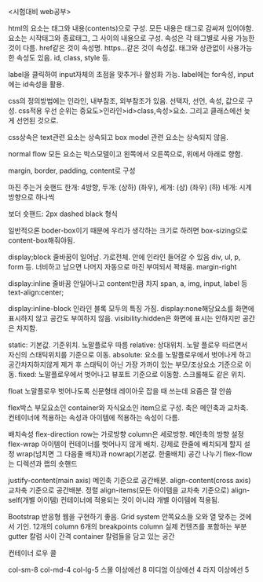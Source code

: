 <시험대비 web공부>

html의 요소는 태그와 내용(contents)으로 구성. 모든 내용은 태그로 
감싸져 있어야함. 요소는 시작태그와 종료태그, 그 사이의 내용으로 구성.
속성은 각 태그별로 사용 가능한 것이 다름. href같은 것이 속성명.
https...같은 것이 속성값. 태그와 상관없이 사용가능한 속성도 있음. id, class, style 등.

label을 클릭하여 input자체의 초점을 맞추거나 활성화 가능.
label에는 for속성, input에는 id속성을 활용.

css의 정의방법에는 인라인, 내부참조, 외부참조가 있음.
선택자, 선언, 속성, 값으로 구성.
css적용 우선 순위는 중요도>인라인>id>class,속성>요소. 
그리고 클래스에선 늦게 선언된 것으로.

css상속은 text관련 요소는 상속되고 box model 관련 요소는 상속되지 않음.

normal flow 모든 요소는 박스모델이고 왼쪽에서 오른쪽으로, 위에서 아래로 향함.

margin, border, padding, content로 구성

마진 주는거 숏핸드 한개: 4방향, 두개: (상하) (좌우), 세개: (상) (좌우) (하)
네개: 시계방향으로 하나씩

보더 숏핸드: 2px dashed black 형식

일반적으론 boder-box이기 때문에 우리가 생각하는 크기로 하려면
box-sizing으로 content-box해줘야됨.

display;block 줄바꿈이 일어남. 가로전체. 안에 인라인 들어갈 수 있음
div, ul, p, form 등. 너비하고 남으면 나머지 자동으로 마진 부여되서 꽉채움.
margin-right

display:inline 줄바꿈 안일어나고 content만큼 차지 
span, a, img, input, label 등
text-align:center;

display:inline-block 인라인 블록 모두의 특징 가짐.
display:none해당요소를 화면에 표시하지 않고 공간도 부여하지 않음.
visibility:hidden은 화면에 표시는 안하지만 공간은 차지함.

static: 기본값. 기준위치. 노말플로우 따름
relative: 상대위치. 노말 플로우 따르면서 자신의 스태틱위치를 기준으로 이동.
absolute: 요소를 노말플로우에서 벗어나게 하고 공간차지하지않게 제거 후 
스태틱이 아닌 가장 가까이 있는 부모/조상요소 기준으로 이동.
fixed: 노말플로우에서 벗어나고 뷰포트 기준으로 이동함. 스크롤해도 같은 위치.

float 노말플로우 벗어나도록 신문형태 레이아웃 잡을 때 쓰는데 요즘은 잘 안씀

flex박스 부모요소인 container와 자식요소인 item으로 구성. 축은 메인축과 교차축.
컨테이너에 적용하는 속성과 아이템에 적용하는 속성이 다름.

배치속성
flex-direction row는 가로방향 column은 세로방향. 메인축의 방향 설정
flex-wrap 아이템이 컨테이너를 벗어나지 않게 배치. 강제로 한줄에 배치되게 할지 설정
wrap(넘치면 그 다음줄 배치)과 nowrap(기본값. 한줄배치)
공간 나누기
flex-flow는 디렉션과 랩의 숏핸드

justify-content(main axis) 메인축 기준으로 공간배분. 
align-content(cross axis) 교차축 기준으로 공간배분.
정렬
align-items(모든 아이템을 교차축 기준으로)
align-self(개별 아이템) 컨테이너에 적용되는 것이 아니라 개별 아이템에 적용됨.

Bootstrap 반응형 웹을 구현하기 좋음.
Grid system 안쪽요소들 오와 열 맞추는 것에서 기인. 
12개의 column 6개의 breakpoints
column 실제 컨텐츠를 포함하는 부분 
gutter 칼럼 사이 간격
container 칼럼들을 담고 있는 공간

컨테이너 로우 콜

col-sm-8 col-md-4 col-lg-5 스몰 이상에선 8 미디엄 이상에선 4 라지 이상에선 5

